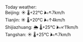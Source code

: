Today weather:  
Beijing: ☀️   🌡️+22°C 🌬️↖7km/h  
Tianjin: ☀️   🌡️+20°C 🌬️↑4km/h  
Shijiazhuang: 🌦   🌡️+25°C 🌬️↙11km/h  
Tangshan: ☀️   🌡️+25°C 🌬️↖7km/h  

